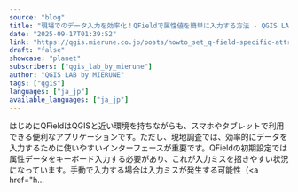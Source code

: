 ```yaml
---
source: "blog"
title: "現場でのデータ入力を効率化！QFieldで属性値を簡単に入力する方法 - QGIS LAB by MIERUNE"
date: "2025-09-17T01:39:52"
link: "https://qgis.mierune.co.jp/posts/howto_set_q-field-specific-attributes"
draft: "false"
showcase: "planet"
subscribers: ["qgis_lab_by_mierune"]
author: "QGIS LAB by MIERUNE"
tags: ["qgis"]
languages: ["ja_jp"]
available_languages: ["ja_jp"]
---
```


はじめにQFieldはQGISと近い環境を持ちながらも、スマホやタブレットで利用できる便利なアプリケーションです。ただし、現地調査では、効率的にデータを入力するために使いやすいインターフェースが重要です。QFieldの初期設定では属性データをキーボード入力する必要があり、これが入力ミスを招きやすい状況になっています。手動で入力する場合は入力ミスが発生する可能性（&lt;a href="h...
